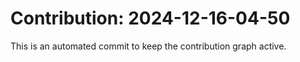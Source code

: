 # Contribution: 2024-12-16-04-50
This is an automated commit to keep the contribution graph active.
